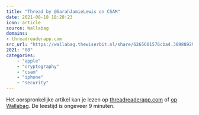 ```yaml
---
title: "Thread by @SarahJamieLewis on CSAM"
date: 2021-08-18 18:28:23
icon: article
source: Wallabag
domains:
- threadreaderapp.com
src_url: "https://wallabag.thewiserbit.nl/share/6265601576cba4.38988929"
2021: "08"
categories:
    - "apple"
    - "cryptography"
    - "csam"
    - "iphone"
    - "security"
---
```

Het oorspronkelijke artikel kan je lezen op [threadreaderapp.com](https://threadreaderapp.com/thread/1424261107154255874.html) of [op Wallabag](https://wallabag.thewiserbit.nl/share/6265601576cba4.38988929). De leestijd is ongeveer 9 minuten.